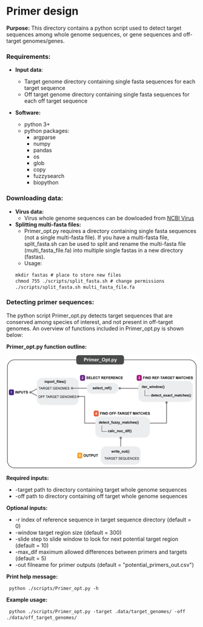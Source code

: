# Primer design
**Purpose:** This directory contains a python script used to detect target sequences among whole genome sequences, or gene sequences and off-target genomes/genes. 

### Requirements:
* **Input data**:
	* Target genome directory containing single fasta sequences for each target sequence
	* Off target genome directory containing single fasta sequences for each off target sequence

* **Software:**
	* python 3+
	* python packages:
		* argparse
		* numpy
		* pandas
		* os
		* glob
		* copy
		* fuzzysearch
		* biopython 

### Downloading data:
* **Virus data:**
	* Virus whole genome sequences can be dowloaded from [NCBI Virus](https://www.ncbi.nlm.nih.gov/labs/virus/vssi/#/)
* **Splitting multi-fasta files:**
	* Primer_opt.py requires a directory containing single fasta sequences (not a single multi-fasta file). If you have a multi-fasta file, split_fasta.sh can be used to split and rename the multi-fasta file (multi_fasta_file.fa) into multiple single fastas in a new directory (fastas).
	* Usage:
	```
	mkdir fastas # place to store new files
	chmod 755 ./scripts/split_fasta.sh # change permissions 
	./scripts/split_fasta.sh multi_fasta_file.fa 
	```

### Detecting primer sequences:
The python script Primer_opt.py detects target sequences that are conserved among species of interest, and not present in off-target genomes. An overview of functions included in Primer_opt.py is shown below:

**Primer_opt.py function outline:** 

<p align="center" width="100%">
	<img src="images/primer_opt_diagram.png"
     alt="Overview"
     width="500"/>
</p>



**Required inputs:**
* -target path to directory containing target whole genome sequences
* -off path to directory containing off target whole genome sequences 

**Optional inputs:**
* -r index of reference sequence in target sequence directory (default = 0)
* -window target region size (default = 300)
* -slide step to slide window to look for next potential target region (default = 10)
* -max_dif maximum allowed differences between primers and targets (default = 5)
* -out filneame for primer outputs (default = "potential_primers_out.csv")

**Print help message:**
```
 python ./scripts/Primer_opt.py -h 
```

**Example usage:**
```
 python ./scripts/Primer_opt.py -target .data/target_genomes/ -off ./data/off_target_genomes/
```

